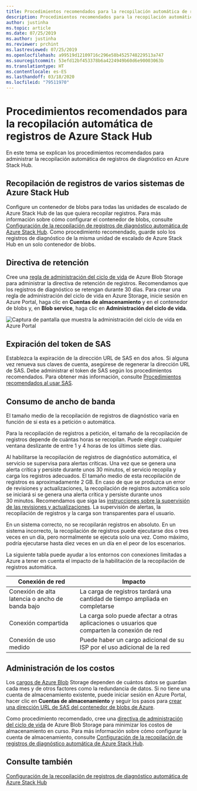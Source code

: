 ```yaml
---
title: Procedimientos recomendados para la recopilación automática de registros de Azure Stack Hub
description: Procedimientos recomendados para la recopilación automática de registros en Ayuda y soporte técnico de Azure Stack Hub
author: justinha
ms.topic: article
ms.date: 07/25/2019
ms.author: justinha
ms.reviewer: prchint
ms.lastreviewed: 07/25/2019
ms.openlocfilehash: a99519d12109716c296e58b4525748229513a747
ms.sourcegitcommit: 53efd12bf453378b6a4224949b60d6e90003063b
ms.translationtype: HT
ms.contentlocale: es-ES
ms.lasthandoff: 03/18/2020
ms.locfileid: "79511970"
---
```

# <a name="best-practices-for-automatic-azure-stack-hub-log-collection"></a>Procedimientos recomendados para la recopilación automática de registros de Azure Stack Hub 

En este tema se explican los procedimientos recomendados para administrar la recopilación automática de registros de diagnóstico en Azure Stack Hub. 

## <a name="collecting-logs-from-multiple-azure-stack-hub-systems"></a>Recopilación de registros de varios sistemas de Azure Stack Hub

Configure un contenedor de blobs para todas las unidades de escalado de Azure Stack Hub de las que quiera recopilar registros. Para más información sobre cómo configurar el contenedor de blobs, consulte [Configuración de la recopilación de registros de diagnóstico automática de Azure Stack Hub](azure-stack-configure-automatic-diagnostic-log-collection-tzl.md). Como procedimiento recomendado, guarde solo los registros de diagnóstico de la misma unidad de escalado de Azure Stack Hub en un solo contenedor de blobs. 

## <a name="retention-policy"></a>Directiva de retención

Cree una [regla de administración del ciclo de vida](https://docs.microsoft.com/azure/storage/blobs/storage-lifecycle-management-concepts) de Azure Blob Storage para administrar la directiva de retención de registros. Recomendamos que los registros de diagnóstico se retengan durante 30 días. Para crear una regla de administración del ciclo de vida en Azure Storage, inicie sesión en Azure Portal, haga clic en **Cuentas de almacenamiento** y en el contenedor de blobs y, en **Blob service**, haga clic en **Administración del ciclo de vida**.

![Captura de pantalla que muestra la administración del ciclo de vida en Azure Portal](media/azure-stack-automatic-log-collection/blob-storage-lifecycle-management.png)


## <a name="sas-token-expiration"></a>Expiración del token de SAS

Establezca la expiración de la dirección URL de SAS en dos años. Si alguna vez renueva sus claves de cuenta, asegúrese de regenerar la dirección URL de SAS. Debe administrar el token de SAS según los procedimientos recomendados. Para obtener más información, consulte [Procedimientos recomendados al usar SAS](https://docs.microsoft.com/azure/storage/common/storage-dotnet-shared-access-signature-part-1#best-practices-when-using-sas).


## <a name="bandwidth-consumption"></a>Consumo de ancho de banda

El tamaño medio de la recopilación de registros de diagnóstico varía en función de si esta es a petición o automática. 

Para la recopilación de registros a petición, el tamaño de la recopilación de registros depende de cuántas horas se recopilan. Puede elegir cualquier ventana deslizante de entre 1 y 4 horas de los últimos siete días. 

Al habilitarse la recopilación de registros de diagnóstico automática, el servicio se supervisa para alertas críticas. Una vez que se genera una alerta crítica y persiste durante unos 30 minutos, el servicio recopila y carga los registros adecuados. El tamaño medio de esta recopilación de registros es aproximadamente 2 GB. En caso de que se produzca un error de revisiones y actualizaciones, la recopilación de registros automática solo se iniciará si se genera una alerta crítica y persiste durante unos 30 minutos. Recomendamos que siga las [instrucciones sobre la supervisión de las revisiones y actualizaciones](azure-stack-updates.md).
La supervisión de alertas, la recopilación de registros y la carga son transparentes para el usuario. 



En un sistema correcto, no se recopilarán registros en absoluto. En un sistema incorrecto, la recopilación de registros puede ejecutarse dos o tres veces en un día, pero normalmente se ejecuta solo una vez. Como máximo, podría ejecutarse hasta diez veces en un día en el peor de los escenarios.  

La siguiente tabla puede ayudar a los entornos con conexiones limitadas a Azure a tener en cuenta el impacto de la habilitación de la recopilación de registros automática.

| Conexión de red | Impacto |
|--------------------|--------|
| Conexión de alta latencia o ancho de banda bajo | La carga de registros tardará una cantidad de tiempo ampliada en completarse | 
| Conexión compartida | La carga solo puede afectar a otras aplicaciones o usuarios que comparten la conexión de red |
| Conexión de uso medido | Puede haber un cargo adicional de su ISP por el uso adicional de la red |


## <a name="managing-costs"></a>Administración de los costos

Los [cargos de Azure Blob](https://azure.microsoft.com/pricing/details/storage/blobs/) Storage dependen de cuántos datos se guardan cada mes y de otros factores como la redundancia de datos. Si no tiene una cuenta de almacenamiento existente, puede iniciar sesión en Azure Portal, hacer clic en **Cuentas de almacenamiento** y seguir los pasos para [crear una dirección URL de SAS del contenedor de blobs de Azure](azure-stack-configure-automatic-diagnostic-log-collection-tzl.md).

Como procedimiento recomendado, cree una [directiva de administración del ciclo de vida](https://docs.microsoft.com/azure/storage/blobs/storage-lifecycle-management-concepts) de Azure Blob Storage para minimizar los costos de almacenamiento en curso. Para más información sobre cómo configurar la cuenta de almacenamiento, consulte [Configuración de la recopilación de registros de diagnóstico automática de Azure Stack Hub](azure-stack-configure-automatic-diagnostic-log-collection-tzl.md).

## <a name="see-also"></a>Consulte también

[Configuración de la recopilación de registros de diagnóstico automática de Azure Stack Hub](azure-stack-best-practices-automatic-diagnostic-log-collection.md)

